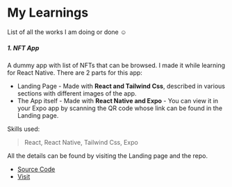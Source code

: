 # My Learnings

List of all the works I am doing or done ☺

##### 1. NFT App

A dummy app with list of NFTs that can be browsed. I made it while learning for React Native. There are 2 parts for this app:

- Landing Page - Made with **React and Tailwind Css**, described in various sections with different images of the app.
- The App itself - Made with **React Native and Expo** - You can view it in your Expo app by scanning the QR code whose link can be found in the Landing page.

Skills used:

> React, React Native, Tailwind Css, Expo

All the details can be found by visiting the Landing page and the repo.

- [Source Code](https://github.com/enigmaticmahesh/react-native-nft-app)
- [Visit](https://broad-cake-5668.on.fleek.co/)
